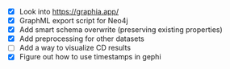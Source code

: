 - [x] Look into https://graphia.app/
- [x] GraphML export script for Neo4j
- [x] Add smart schema overwrite (preserving existing properties)
- [x] Add preprocessing for other datasets
- [ ] Add a way to visualize CD results
- [x] Figure out how to use timestamps in gephi